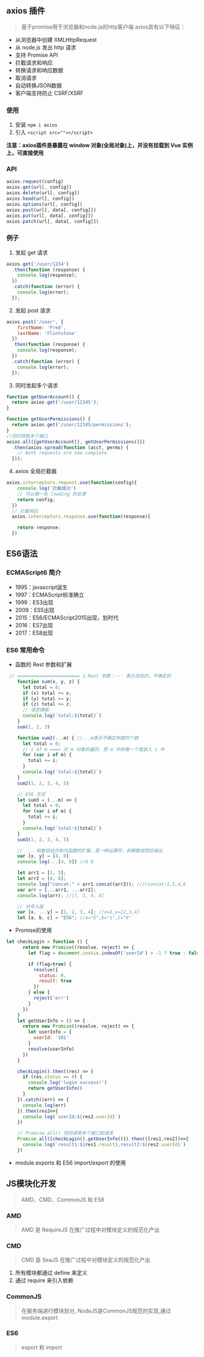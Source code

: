 ## axios 插件

> 基于promise用于浏览器和node.js的http客户端
axios具有以下特征：

   - 从浏览器中创建 XMLHttpRequest
   - 从 node.js 发出 http 请求
   - 支持 Promise API
   - 拦截请求和响应
   - 转换请求和响应数据
   - 取消请求
   - 自动转换JSON数据
   - 客户端支持防止 CSRF/XSRF

### 使用

1. 安装
`npm i axios`
2. 引入
`<script src=""></script>`

**注意：axios插件是暴露在 window 对象(全局对象)上，并没有挂载到 Vue 实例上，可直接使用**

### API
```js
axios.request(config)
axios.get(url[, config])
axios.delete(url[, config])
axios.head(url[, config])
axios.options(url[, config])
axios.post(url[, data[, config]])
axios.put(url[, data[, config]])
axios.patch(url[, data[, config]])
```
### 例子

1. 发起 get 请求
```js
axios.get('/user/1234')
  .then(function (response) {
    console.log(response);
  })
  .catch(function (error) {
    console.log(error);
  });
```
2. 发起 post 请求
```js
axios.post('/user', {
    firstName: 'Fred',
    lastName: 'Flintstone'
  })
  .then(function (response) {
    console.log(response);
  })
  .catch(function (error) {
    console.log(error);
  });
```
3. 同时发起多个请求
```js
function getUserAccount() {
  return axios.get('/user/12345');
}

function getUserPermissions() {
  return axios.get('/user/12345/permissions');
}
//同时获取多个接口
axios.all([getUserAccount(), getUserPermissions()])
  .then(axios.spread(function (acct, perms) {
    // Both requests are now complete
  }));
```
4. axios 全局拦截器

```js
axios.interceptors.request.use(function(config){
    console.log('拦截成功')
    // 可以做一些 loading 的处理
    return config;
  })
  // 拦截响应
  axios.interceptors.response.use(function(response){

    return response;
  })
```

## ES6语法

### ECMAScript6 简介
- 1995：javascript诞生
- 1997：ECMAScript标准确立
- 1999：ES3出现
- 2009：ES5出现
- 2015：ES6/ECMAScript2015出现，划时代
- 2016：ES7出现
- 2017：ES8出现

### ES6 常用命令

- 函数的 Rest 参数和扩展
```js
 // ======================= 1.Rest 参数：··· 表示动态的，不确定的
    function sum(x, y, z) {
      let total = 0;
      if (x) total += x;
      if (y) total += y;
      if (z) total += z;
      // 语言模板
      console.log(`total:${total}`)
    }
    sum(1, 2, 3)

    function sum2(...m) { //...m表示不确定参数的个数
      let total = 0;
      // i of m ==== 对 m 对象的遍历，把 m 中的每一个值放入 i 中
      for (var i of m) {
        total += i;
      }
      console.log(`total:${total}`)
    }
    sum2(1, 2, 3, 4, 5)

    // ES6 方式
    let sum3 = (...m) => {
      let total = 0;
      for (var i of m) {
        total += i;
      }
      console.log(`total:${total}`)
    }
    sum3(1, 2, 3, 4, 5)

    // ... 和数组结合称为函数的扩展，是一种运算符，拆解数组然后输出
    var [x, y] = [4, 8]
    console.log(...[4, 8]) //4 8

    let arr1 = [1, 3];
    let arr2 = [4, 8];
    console.log("concat:" + arr1.concat(arr2)); ////concat:1,3,4,8
    var arr = [...arr1, ...arr2];
    console.log(arr); //[1, 3, 4, 8]

    // 对号入座 
    var [x, ...y] = [1, 2, 3, 4]; //x=1,y=[2,3,4]
    let [a, b, c] = "ES6"; //a="E",b="s",C="6"
```
- Promise的使用
```js
let checkLogin = function () {
      return new Promise((resolve, reject) => {
        let flag = document.cookie.indexOf('userId') > -1 ? true : false;

        if (flag=true) {
          resolve({
            status: 0,
            result: true
          })
        } else {
          reject('err')
        }
      })
    }
    let getUserInfo = () => {
      return new Promise((resolve, reject) => {
        let userInfo = {
          userId: '101'
        }
        resolve(userInfo)
      })
    }

    checkLogin().then((res) => {
      if (res.status == 0) {
        console.log('login success!')
        return getUserInfo()
      }
    }).catch((err) => {
      console.log(err)
    }).then(res2=>{
      console.log(`userId:${res2.userId}`)
    })

    // Promise.all() 同时调用多个接口和请求
    Promise.all([checkLogin(),getUserInfo()]).then(([res1,res2])=>{
      console.log(`result1:${res1.result},result2:${res2.userId}`)
    })
```
- module.exports 和 ES6 import/export 的使用

## JS模块化开发
> AMD、CMD、CommonJS 和 ES6

### AMD
> AMD 是 RequireJS 在推广过程中对模块定义的规范化产出

### CMD
> CMD 是 SeaJS 在推广过程中对模块定义的规范化产出
1. 所有模块都通过 define 来定义
2. 通过 require 来引入依赖

### CommonJS
> 在服务端进行模块划分, NodeJS是CommonJS规范的实现,通过 module.export

### ES6
> export 和 import
